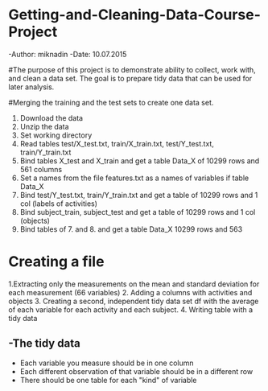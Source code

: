 # Getting-and-Cleaning-Data-Course-Project

-Author: miknadin
-Date: 10.07.2015
 
#The purpose of this project is to demonstrate ability to collect, work with, and clean a data set. The goal is to prepare tidy data that can be used for later analysis.

#Merging the training and the test sets to create one data set.
1. Download the data
2. Unzip the data
3. Set working directory
4. Read tables test/X_test.txt, train/X_train.txt, test/Y_test.txt, train/Y_train.txt
5. Bind tables X_test and X_train and get a table Data_X of 10299 rows and 561 columns
6. Set a names from the file features.txt as a names of variables if table Data_X 
7. Bind test/Y_test.txt, train/Y_train.txt and get a table of 10299 rows and 1 col (labels of activities)
8. Bind subject_train, subject_test and get a table of 10299 rows and 1 col (objects)
9. Bind tables of 7. and 8. and get a table Data_X 10299 rows and 563

# Creating a file
1.Extracting only the measurements on the mean and standard deviation for each measurement (66 variables)
2. Adding a columns with activities and objects
3. Creating a second, independent tidy data set df with the average of each variable for each activity and each subject.
4. Writing table with a tidy data

-The tidy data
-
-    Each variable you measure should be in one column
-    Each different observation of that variable should be in a different row
-    There should be one table for each "kind" of variable

